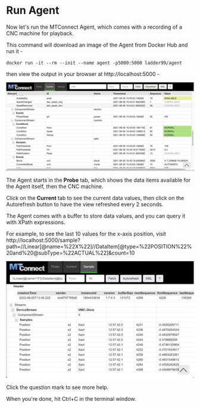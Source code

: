 # Run Agent

Now let's run the MTConnect Agent, which comes with a recording of a CNC machine for playback. 

This command will download an image of the Agent from Docker Hub and run it -

```
docker run -it --rm --init --name agent -p5000:5000 ladder99/agent
```

then view the output in your browser at http://localhost:5000  -

![](_images/agent-html_1200.jpg)

The Agent starts in the **Probe** tab, which shows the data items available for the Agent itself, then the CNC machine. 

Click on the **Current** tab to see the current data values, then click on the Autorefresh button to have the view refreshed every 2 seconds. 

The Agent comes with a buffer to store data values, and you can query it with XPath expressions. 

For example, to see the last 10 values for the x-axis position, visit http://localhost:5000/sample?path=//Linear[@name=%22X%22]//DataItem[@type=%22POSITION%22%20and%20@subType=%22ACTUAL%22]&count=10

![](_images/ladder99-agent-sample.png)

Click the question mark to see more help. 

When you're done, hit Ctrl+C in the terminal window.

